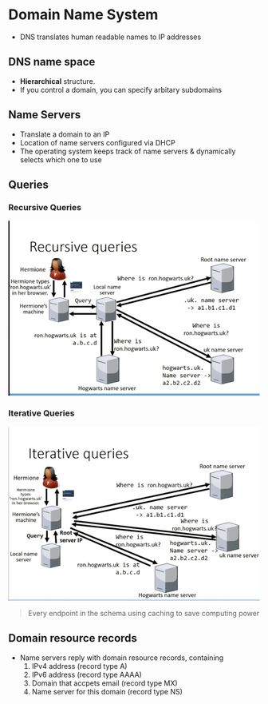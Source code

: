 # Domain Name System

* DNS translates human readable names to IP addresses

## DNS name space
* **Hierarchical** structure.
* If you control a domain, you can specify arbitary subdomains

## Name Servers
* Translate a domain to an IP
* Location of name servers configured via DHCP
* The operating system keeps track of name servers & dynamically selects which one to use

## Queries
### Recursive Queries
<img src="images/recursive_domain_queries.png">


### Iterative Queries
<img src="images/iterative_domain_queries.png">

> Every endpoint in the schema using caching to save computing power

## Domain resource records
* Name servers reply with domain resource records, containing
	1. IPv4 address (record type A)
	2. IPv6 address (record type AAAA)
	3. Domain that accpets email (record type MX)
	4. Name server for this domain (record type NS)
